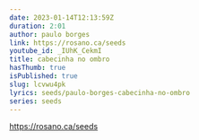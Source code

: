```yaml
---
date: 2023-01-14T12:13:59Z
duration: 2:01
author: paulo borges
link: https://rosano.ca/seeds
youtube_id: _IUhK_CekmI
title: cabecinha no ombro
hasThumb: true
isPublished: true
slug: lcvwu4pk
lyrics: seeds/paulo-borges-cabecinha-no-ombro
series: seeds
---
```

https://rosano.ca/seeds

